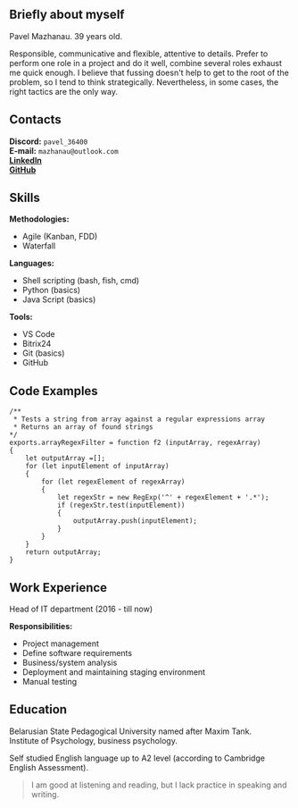 ## Briefly about myself

Pavel Mazhanau. 39 years old.

Responsible, communicative and flexible, attentive to details. Prefer to perform one role in a project and do it well, combine several roles exhaust me quick enough. I believe that fussing doesn't help to get to the root of the problem, so I tend to think strategically. Nevertheless, in some cases, the right tactics are the only way.

## Contacts

**Discord:** `pavel_36400`  
**E-mail:** `mazhanau@outlook.com`  
[**LinkedIn**](https://www.linkedin.com/in/pavel-mazhanau)  
[**GitHub**](https://github.com/mazhanau) 

## Skills

**Methodologies:**

* Agile (Kanban, FDD)
* Waterfall

**Languages:**

* Shell scripting (bash, fish, cmd)
* Python (basics)
* Java Script (basics)

**Tools:**

* VS Code
* Bitrix24
* Git (basics)
* GitHub

## Code Examples

```
/**
 * Tests a string from array against a regular expressions array
 * Returns an array of found strings
*/
exports.arrayRegexFilter = function f2 (inputArray, regexArray)
{
    let outputArray =[];
  	for (let inputElement of inputArray)
  	{
		for (let regexElement of regexArray)
		{
			let regexStr = new RegExp('^' + regexElement + '.*');
			if (regexStr.test(inputElement))
			{
				outputArray.push(inputElement);
			}
		}
	}
	return outputArray;
}
```

## Work Experience

Head of IT department (2016 - till now)

**Responsibilities:**

* Project management
* Define software requirements
* Business/system analysis
* Deployment and maintaining staging environment
* Manual testing

## Education

Belarusian State Pedagogical University named after Maxim Tank.  
Institute of Psychology, business psychology.

Self studied English language up to A2 level (according to Cambridge English Assessment).  
> I am good at listening and reading, but I lack practice in speaking and writing.